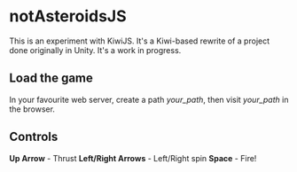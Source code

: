 # notAsteroidsJS
This is an experiment with KiwiJS. It's a Kiwi-based rewrite of a project done originally in Unity. It's a work in progress.

## Load the game
In your favourite web server, create a path *your_path*, then visit *your_path* in the browser.

## Controls
**Up Arrow** - Thrust
**Left/Right Arrows** - Left/Right spin
**Space** - Fire!
